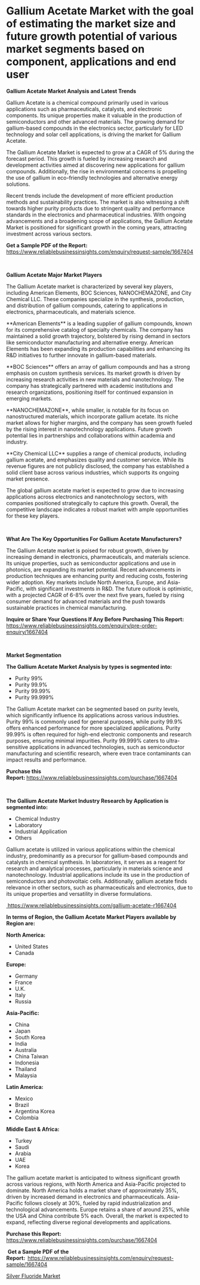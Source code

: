 <p><h1>Gallium Acetate Market with the goal of estimating the market size and future growth potential of various market segments based on component, applications and end user</h1></p><p><strong>Gallium Acetate Market Analysis and Latest Trends</strong></p>
<p><p>Gallium Acetate is a chemical compound primarily used in various applications such as pharmaceuticals, catalysts, and electronic components. Its unique properties make it valuable in the production of semiconductors and other advanced materials. The growing demand for gallium-based compounds in the electronics sector, particularly for LED technology and solar cell applications, is driving the market for Gallium Acetate.</p><p>The Gallium Acetate Market is expected to grow at a CAGR of 5% during the forecast period. This growth is fueled by increasing research and development activities aimed at discovering new applications for gallium compounds. Additionally, the rise in environmental concerns is propelling the use of gallium in eco-friendly technologies and alternative energy solutions.</p><p>Recent trends include the development of more efficient production methods and sustainability practices. The market is also witnessing a shift towards higher purity products due to stringent quality and performance standards in the electronics and pharmaceutical industries. With ongoing advancements and a broadening scope of applications, the Gallium Acetate Market is positioned for significant growth in the coming years, attracting investment across various sectors.</p></p>
<p><strong>Get a Sample PDF of the Report:&nbsp;</strong> <a href="https://www.reliablebusinessinsights.com/enquiry/request-sample/1667404?utm_campaign=3039&utm_medium=2&utm_source=Github&utm_content=ia&utm_term=07032025&utm_id=gallium-acetate">https://www.reliablebusinessinsights.com/enquiry/request-sample/1667404</a></p>
<p>&nbsp;</p>
<p><strong>Gallium Acetate Major Market Players</strong></p>
<p><p>The Gallium Acetate market is characterized by several key players, including American Elements, BOC Sciences, NANOCHEMAZONE, and City Chemical LLC. These companies specialize in the synthesis, production, and distribution of gallium compounds, catering to applications in electronics, pharmaceuticals, and materials science.</p><p>**American Elements** is a leading supplier of gallium compounds, known for its comprehensive catalog of specialty chemicals. The company has maintained a solid growth trajectory, bolstered by rising demand in sectors like semiconductor manufacturing and alternative energy. American Elements has been expanding its production capabilities and enhancing its R&D initiatives to further innovate in gallium-based materials.</p><p>**BOC Sciences** offers an array of gallium compounds and has a strong emphasis on custom synthesis services. Its market growth is driven by increasing research activities in new materials and nanotechnology. The company has strategically partnered with academic institutions and research organizations, positioning itself for continued expansion in emerging markets.</p><p>**NANOCHEMAZONE**, while smaller, is notable for its focus on nanostructured materials, which incorporate gallium acetate. Its niche market allows for higher margins, and the company has seen growth fueled by the rising interest in nanotechnology applications. Future growth potential lies in partnerships and collaborations within academia and industry.</p><p>**City Chemical LLC** supplies a range of chemical products, including gallium acetate, and emphasizes quality and customer service. While its revenue figures are not publicly disclosed, the company has established a solid client base across various industries, which supports its ongoing market presence.</p><p>The global gallium acetate market is expected to grow due to increasing applications across electronics and nanotechnology sectors, with companies positioned strategically to capture this growth. Overall, the competitive landscape indicates a robust market with ample opportunities for these key players.</p></p>
<p>&nbsp;</p>
<p><strong>What Are The Key Opportunities For Gallium Acetate Manufacturers?</strong></p>
<p><p>The Gallium Acetate market is poised for robust growth, driven by increasing demand in electronics, pharmaceuticals, and materials science. Its unique properties, such as semiconductor applications and use in photonics, are expanding its market potential. Recent advancements in production techniques are enhancing purity and reducing costs, fostering wider adoption. Key markets include North America, Europe, and Asia-Pacific, with significant investments in R&D. The future outlook is optimistic, with a projected CAGR of 6-8% over the next five years, fueled by rising consumer demand for advanced materials and the push towards sustainable practices in chemical manufacturing.</p></p>
<p><strong>Inquire or Share Your Questions If Any Before Purchasing This Report:</strong> <a href="https://www.reliablebusinessinsights.com/enquiry/pre-order-enquiry/1667404?utm_campaign=3039&utm_medium=2&utm_source=Github&utm_content=ia&utm_term=07032025&utm_id=gallium-acetate">https://www.reliablebusinessinsights.com/enquiry/pre-order-enquiry/1667404</a></p>
<p>&nbsp;</p>
<p><strong>Market Segmentation</strong></p>
<p><strong>The Gallium Acetate Market Analysis by types is segmented into:</strong></p>
<p><ul><li>Purity 99%</li><li>Purity 99.9%</li><li>Purity 99.99%</li><li>Purity 99.999%</li></ul></p>
<p><p>The Gallium Acetate market can be segmented based on purity levels, which significantly influence its applications across various industries. Purity 99% is commonly used for general purposes, while purity 99.9% offers enhanced performance for more specialized applications. Purity 99.99% is often required for high-end electronic components and research purposes, ensuring minimal impurities. Purity 99.999% caters to ultra-sensitive applications in advanced technologies, such as semiconductor manufacturing and scientific research, where even trace contaminants can impact results and performance.</p></p>
<p><strong>Purchase this Report:&nbsp;</strong><a href="https://www.reliablebusinessinsights.com/purchase/1667404?utm_campaign=3039&utm_medium=2&utm_source=Github&utm_content=ia&utm_term=07032025&utm_id=gallium-acetate">https://www.reliablebusinessinsights.com/purchase/1667404</a></p>
<p>&nbsp;</p>
<p><strong>The Gallium Acetate Market Industry Research by Application is segmented into:</strong></p>
<p><ul><li>Chemical Industry</li><li>Laboratory</li><li>Industrial Application</li><li>Others</li></ul></p>
<p><p>Gallium acetate is utilized in various applications within the chemical industry, predominantly as a precursor for gallium-based compounds and catalysts in chemical synthesis. In laboratories, it serves as a reagent for research and analytical processes, particularly in materials science and nanotechnology. Industrial applications include its use in the production of semiconductors and photovoltaic cells. Additionally, gallium acetate finds relevance in other sectors, such as pharmaceuticals and electronics, due to its unique properties and versatility in diverse formulations.</p></p>
<p><a href="https://www.reliablebusinessinsights.com/gallium-acetate-r1667404?utm_campaign=3039&utm_medium=2&utm_source=Github&utm_content=ia&utm_term=07032025&utm_id=gallium-acetate">&nbsp;https://www.reliablebusinessinsights.com/gallium-acetate-r1667404</a></p>
<p><strong>In terms of Region, the Gallium Acetate Market Players available by Region are:</strong></p>
<p>
    <p> <strong> North America: </strong>
        <ul>
            <li>United States</li>
            <li>Canada</li>
        </ul>
        </p> 
    <p> <strong> Europe: </strong>
        <ul>
            <li>Germany</li>
            <li>France</li>
            <li>U.K.</li>
            <li>Italy</li>
            <li>Russia</li>
        </ul>
        </p> 
    <p> <strong> Asia-Pacific: </strong>
        <ul>
            <li>China</li>
            <li>Japan</li>
            <li>South Korea</li>
            <li>India</li>
            <li>Australia</li>
            <li>China Taiwan</li>
            <li>Indonesia</li>
            <li>Thailand</li>
            <li>Malaysia</li>
        </ul>
        </p> 
    <p> <strong> Latin America: </strong>
        <ul>
            <li>Mexico</li>
            <li>Brazil</li>
            <li>Argentina Korea</li>
            <li>Colombia</li>
        </ul>
        </p> 
    <p> <strong> Middle East & Africa: </strong>
        <ul>
            <li>Turkey</li>
            <li>Saudi</li>
            <li>Arabia</li>
            <li>UAE</li>
            <li>Korea</li>
        </ul>
    </p>
    </p>
<p><p>The gallium acetate market is anticipated to witness significant growth across various regions, with North America and Asia-Pacific projected to dominate. North America holds a market share of approximately 35%, driven by increased demand in electronics and pharmaceuticals. Asia-Pacific follows closely at 30%, fueled by rapid industrialization and technological advancements. Europe retains a share of around 25%, while the USA and China contribute 5% each. Overall, the market is expected to expand, reflecting diverse regional developments and applications.</p></p>
<p><strong>Purchase this Report: </strong><a href="https://www.reliablebusinessinsights.com/purchase/1667404?utm_campaign=3039&utm_medium=2&utm_source=Github&utm_content=ia&utm_term=07032025&utm_id=gallium-acetate">https://www.reliablebusinessinsights.com/purchase/1667404</a></p>
<p>&nbsp;<strong>Get a Sample PDF of the Report:&nbsp;&nbsp;</strong><a href="https://www.reliablebusinessinsights.com/enquiry/request-sample/1667404?utm_campaign=3039&utm_medium=2&utm_source=Github&utm_content=ia&utm_term=07032025&utm_id=gallium-acetate">https://www.reliablebusinessinsights.com/enquiry/request-sample/1667404</a></p>
<p><strong></strong></p>
<p><p><a href="https://github.com/xalatieusope/Market-Research-Report-List-1/blob/main/silver-fluoride-market.md?utm_campaign=3039&utm_medium=2&utm_source=Github&utm_content=ia&utm_term=07032025&utm_id=gallium-acetate">Silver Fluoride Market</a></p></p>
